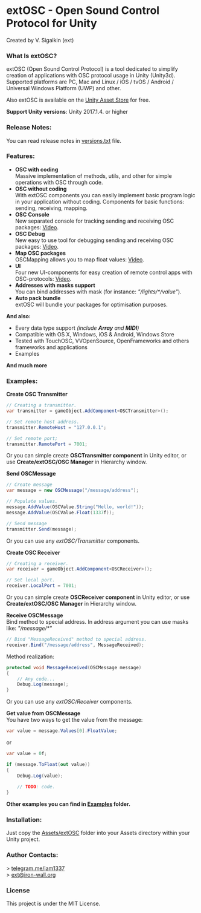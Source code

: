 # extOSC - Open Sound Control Protocol for Unity

Created by V. Sigalkin (ext)

### What Is extOSC?
extOSC (Open Sound Control Protocol) is a tool dedicated to simplify creation of applications with OSC protocol usage in Unity (Unity3d). Supported platforms are PC, Mac and Linux / iOS / tvOS / Android / Universal Windows Platform (UWP) and other.

Also extOSC  is available on the [Unity Asset Store](http://u3d.as/ADA) for free.

**Support Unity versions**: Unity 2017.1.4. or higher

### Release Notes:

You can read release notes in [versions.txt](Assets/extOSC/versions.txt) file.

### Features:

- **OSC with coding**<br>
Massive implementation of methods, utils, and other for simple operations with OSС through code.
- **OSC without coding**<br>
With extOSC components you can easily implement basic program logic in your application without coding. Components for basic functions: sending, receiving, mapping.
- **OSC Console**<br>
New separated console for tracking sending and receiving OSC packages:
[Video](https://www.youtube.com/watch?v=ihVw6v2Meto).
- **OSC Debug**<br>
New easy to use tool for debugging sending and receiving OSC packages:
[Video](https://www.youtube.com/watch?v=PU2oSwbbliE).
- **Map OSC packages**<br>
OSCMapping allows you to map float values:
[Video](https://www.youtube.com/watch?v=73Hjglgx6ss).
- **UI**<br>
Four new UI-components for easy creation of remote control apps with OSC-protocols:
[Video](https://www.youtube.com/watch?v=phV4Y8Go0_U).
- **Addresses with masks support**<br>
You can bind addresses with mask (for instance: *"/lights/\*/value"*).
- **Auto pack bundle**<br>
extOSC will bundle your packages for optimisation purposes.

**And also:**

- Every data type support *(include **Array** and **MIDI**)*
- Compatible with OS X, Windows, iOS & Android, Windows Store
- Tested with TouchOSC, VVOpenSource, OpenFrameworks and others frameworks and applications
- Examples

**And much more**

### Examples:
**Create OSC Transmitter**<br>
```c#
// Creating a transmitter.
var transmitter = gameObject.AddComponent<OSCTransmitter>();

// Set remote host address.
transmitter.RemoteHost = "127.0.0.1";    

// Set remote port;
transmitter.RemotePort = 7001;         
```
Or you can simple create **OSCTransmitter component** in Unity editor, or use **Create/extOSC/OSC Manager** in Hierarchy window.

**Send OSCMessage**<br>
```c#
// Create message
var message = new OSCMessage("/message/address");

// Populate values.
message.AddValue(OSCValue.String("Hello, world!"));
message.AddValue(OSCValue.Float(1337f));

// Send message
transmitter.Send(message);      
```
Or you can use any *extOSC/Transmitter* components.

**Create OSC Receiver**<br>
```c#
// Creating a receiver.
var receiver = gameObject.AddComponent<OSCReceiver>(); 

// Set local port.
receiver.LocalPort = 7001;            
```
Or you can simple create **OSCReceiver component** in Unity editor, or use **Create/extOSC/OSC Manager** in Hierarchy window.

**Receive OSCMessage**<br>
Bind method to special address. In address argument you can use masks like: *"/message/\*"*
```c#
// Bind "MessageReceived" method to special address.
receiver.Bind("/message/address", MessageReceived);     
```
Method realization:
```c#
protected void MessageReceived(OSCMessage message)
{
	// Any code...
	Debug.Log(message);
}     
```
Or you can use any *extOSC/Receiver* components.<br>

**Get value from OSCMessage**<br>
You have two ways to get the value from the message:
```c#
var value = message.Values[0].FloatValue; 
```
or
```c#
var value = 0f;

if (message.ToFloat(out value))  
{
    Debug.Log(value);
 
    // TODO: code.
}
```

**Other examples you can find in [Examples](Assets/extOSC/Examples) folder.**

### Installation:
Just copy the [Assets/extOSC](Assets/extOSC) folder into your Assets directory within your Unity project.

### Author Contacts:
\> [telegram.me/iam1337](http://telegram.me/iam1337) <br>
\> [ext@iron-wall.org](mailto:ext@iron-wall.org)

### License
This project is under the MIT License.
